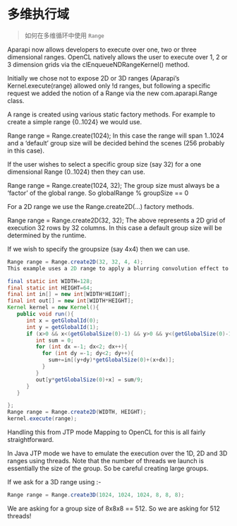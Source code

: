 # 多维执行域

> 如何在多维循环中使用 `Range`

Aparapi now allows developers to execute over one, two or three dimensional ranges. OpenCL natively allows the user to execute over 1, 2 or 3 dimension grids via the clEnqueueNDRangeKernel() method.

Initially we chose not to expose 2D or 3D ranges (Aparapi’s Kernel.execute(range) allowed only !d ranges, but following a specific request we added the notion of a Range via the new com.aparapi.Range class.

A range is created using various static factory methods. For example to create a simple range {0..1024} we would use.

Range range = Range.create(1024); In this case the range will span 1..1024 and a ‘default’ group size will be decided behind the scenes (256 probably in this case).

If the user wishes to select a specific group size (say 32) for a one dimensional Range (0..1024) then they can use.

Range range = Range.create(1024, 32); The group size must always be a ‘factor’ of the global range. So globalRange % groupSize == 0

For a 2D range we use the Range.create2D(…) factory methods.

Range range = Range.create2D(32, 32); The above represents a 2D grid of execution 32 rows by 32 columns. In this case a default group size will be determined by the runtime.

If we wish to specify the groupsize (say 4x4) then we can use.

```java
Range range = Range.create2D(32, 32, 4, 4);
This example uses a 2D range to apply a blurring convolution effect to a pixel buffer.

final static int WIDTH=128;
final static int HEIGHT=64;
final int in[] = new int[WIDTH*HEIGHT];
final int out[] = new int[WIDTH*HEIGHT];
Kernel kernel = new Kernel(){
   public void run(){
      int x = getGlobalId(0);
      int y = getGlobalId(1);
      if (x>0 && x<(getGlobalSize(0)-1) && y>0 && y<(getGlobalSize(0)-1)){
         int sum = 0;
         for (int dx =-1; dx<2; dx++){
           for (int dy =-1; dy<2; dy++){
             sum+=in[(y+dy)*getGlobalSize(0)+(x+dx)];
           }
         }
         out[y*getGlobalSize(0)+x] = sum/9;
      }
   }

};
Range range = Range.create2D(WIDTH, HEIGHT);
kernel.execute(range);
```

Handling this from JTP mode
Mapping to OpenCL for this is all fairly straightforward.

In Java JTP mode we have to emulate the execution over the 1D, 2D and 3D ranges using threads. Note that the number of threads we launch is essentially the size of the group. So be careful creating large groups.

If we ask for a 3D range using :-

```java
Range range = Range.create3D(1024, 1024, 1024, 8, 8, 8);
```

We are asking for a group size of 8x8x8 == 512. So we are asking for 512 threads!